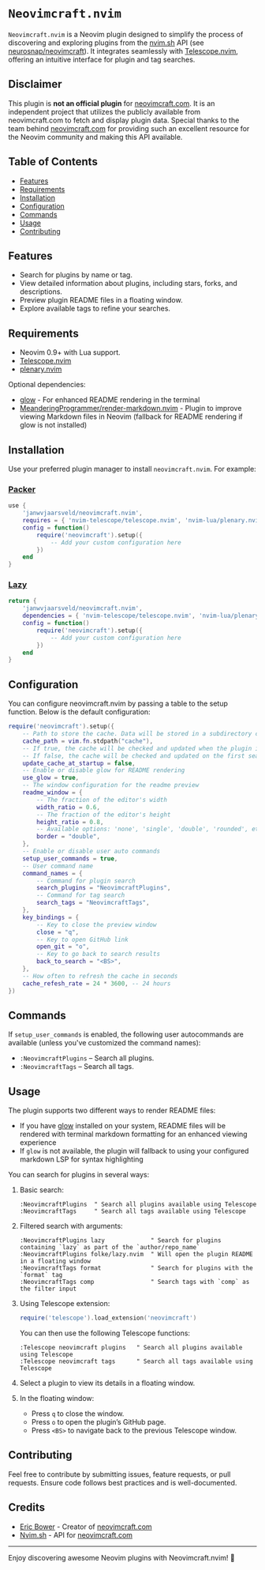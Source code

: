 # `Neovimcraft.nvim`

`Neovimcraft.nvim` is a Neovim plugin designed to simplify the process of
discovering and exploring plugins from the [nvim.sh](https://nvim.sh) API
(see [neurosnap/neovimcraft](https://github.com/neurosnap/neovimcraft)). It integrates
seamlessly with [Telescope.nvim](https://github.com/nvim-telescope/telescope.nvim),
offering an intuitive interface for plugin and tag searches.

## Disclaimer

This plugin is **not an official plugin** for [neovimcraft.com](https://neovimcraft.com).
It is an independent project that utilizes the publicly available from neovimcraft.com
to fetch and display plugin data.
Special thanks to the team behind [neovimcraft.com](https://neovimcraft.com)
for providing such an excellent resource for the Neovim community and making
this API available.

## Table of Contents

<!--toc:start-->

- [Features](#features)
- [Requirements](#requirements)
- [Installation](#installation)
- [Configuration](#configuration)
- [Commands](#commands)
- [Usage](#usage)
- [Contributing](#contributing)
<!--toc:end-->

## Features

- Search for plugins by name or tag.
- View detailed information about plugins, including stars, forks, and descriptions.
- Preview plugin README files in a floating window.
- Explore available tags to refine your searches.

## Requirements

- Neovim 0.9+ with Lua support.
- [Telescope.nvim](https://github.com/nvim-telescope/telescope.nvim)
- [plenary.nvim](https://github.com/nvim-lua/plenary.nvim)

Optional dependencies:

- [glow](https://github.com/charmbracelet/glow) - For enhanced README rendering in the terminal
- [MeanderingProgrammer/render-markdown.nvim](https://github.com/MeanderingProgrammer/render-markdown.nvim) - Plugin to improve viewing Markdown files in Neovim (fallback for README rendering if glow is not installed)

## Installation

Use your preferred plugin manager to install `neovimcraft.nvim`. For example:

### [Packer](https://github.com/wbthomason/packer.nvim)

```lua
use {
    'janwvjaarsveld/neovimcraft.nvim',
    requires = { 'nvim-telescope/telescope.nvim', 'nvim-lua/plenary.nvim' },
    config = function()
        require('neovimcraft').setup({
            -- Add your custom configuration here
        })
    end
}
```

### [Lazy](https://github.com/folke/lazy.nvim)

```lua
return {
    'janwvjaarsveld/neovimcraft.nvim',
    dependencies = { 'nvim-telescope/telescope.nvim', 'nvim-lua/plenary.nvim' },
    config = function()
        require('neovimcraft').setup({
            -- Add your custom configuration here
        })
    end
}
```

## Configuration

You can configure neovimcraft.nvim by passing a table to the setup function.
Below is the default configuration:

```lua
require('neovimcraft').setup({
    -- Path to store the cache. Data will be stored in a subdirectory called 'neovimcraft'
    cache_path = vim.fn.stdpath("cache"),
    -- If true, the cache will be checked and updated when the plugin is loaded
    -- If false, the cache will be checked and updated on the first search
    update_cache_at_startup = false,
    -- Enable or disable glow for README rendering
    use_glow = true,
    -- The window configuration for the readme preview
    readme_window = {
        -- The fraction of the editor's width
        width_ratio = 0.6,
        -- The fraction of the editor's height
        height_ratio = 0.8,
        -- Available options: 'none', 'single', 'double', 'rounded', etc.
        border = "double",
    },
    -- Enable or disable user auto commands
    setup_user_commands = true,
    -- User command name
    command_names = {
        -- Command for plugin search
        search_plugins = "NeovimcraftPlugins",
        -- Command for tag search
        search_tags = "NeovimcraftTags",
    },
    key_bindings = {
        -- Key to close the preview window
        close = "q",
        -- Key to open GitHub link
        open_git = "o",
        -- Key to go back to search results
        back_to_search = "<BS>",
    },
    -- How often to refresh the cache in seconds
    cache_refesh_rate = 24 * 3600, -- 24 hours
})
```

## Commands

If `setup_user_commands` is enabled, the following user autocommands are available
(unless you've customized the command names):

- `:NeovimcraftPlugins` – Search all plugins.
- `:NeovimcraftTags` – Search all tags.

## Usage

The plugin supports two different ways to render README files:

- If you have [glow](https://github.com/charmbracelet/glow) installed on your
  system, README files will be rendered with terminal markdown formatting for an
  enhanced viewing experience
- If `glow` is not available, the plugin will fallback to using your configured
  markdown LSP for syntax highlighting

You can search for plugins in several ways:

1. Basic search:

   ```vim
   :NeovimcraftPlugins  " Search all plugins available using Telescope
   :NeovimcraftTags     " Search all tags available using Telescope
   ```

2. Filtered search with arguments:

   ```vim
   :NeovimcraftPlugins lazy             " Search for plugins containing `lazy` as part of the `author/repo_name`
   :NeovimcraftPlugins folke/lazy.nvim  " Will open the plugin README in a floating window
   :NeovimcraftTags format              " Search for plugins with the `format` tag
   :NeovimcraftTags comp                " Search tags with `comp` as the filter input
   ```

3. Using Telescope extension:

   ```lua
   require('telescope').load_extension('neovimcraft')
   ```

   You can then use the following Telescope functions:

   ```vim
   :Telescope neovimcraft plugins   " Search all plugins available using Telescope
   :Telescope neovimcraft tags      " Search all tags available using Telescope
   ```

4. Select a plugin to view its details in a floating window.
5. In the floating window:

   - Press `q` to close the window.
   - Press `o` to open the plugin’s GitHub page.
   - Press `<BS>` to navigate back to the previous Telescope window.

## Contributing

Feel free to contribute by submitting issues, feature requests, or pull
requests. Ensure code follows best practices and is well-documented.

## Credits

- [Eric Bower](https://bower.sh) - Creator of [neovimcraft.com](https://neovimcraft.com)
- [Nvim.sh](https://github.com/neurosnap/nvim.sh) - API for [neovimcraft.com](https://neovimcraft.com)

---

Enjoy discovering awesome Neovim plugins with Neovimcraft.nvim! 🚀
